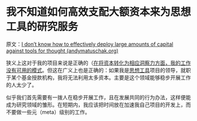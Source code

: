 # 我不知道如何高效支配大额资本来为思想工具的研究服务

原文：[I don’t know how to effectively deploy large amounts of capital against tools for thought (andymatuschak.org)](https://notes.andymatuschak.org/z7RWaai8pAwgYzNnVtPxC85y6nizduVZb72ev)

狭义上这对于我的项目来说是正确的（[在将资本转化为相应洞察力方面，我的工作没有可用的模式](https://notes.andymatuschak.org/z4y4HxeQ4GuD7rz6wmBesYwDZDj9LZVyNuc7j)。但这在广义上也是正确的：如果我是[思想工具](https://notes.andymatuschak.org/z5YhNc8HVKxjg9a3h3SeCyKqnNDFgiY6WGrM)项目的领导，就职于某个基金授款机构，我将无法利用太多资本。主要是这个领域能够稳步开展工作的人太少了。

似乎我们首先需要有一拨人在稳步开展工作，且在发展共同的行为办法，这样便能成为研究领域的雏形。在短期内，我应该把时间放在加速我自己项目的开发上，而不要做一些元（meta）级别的工作。